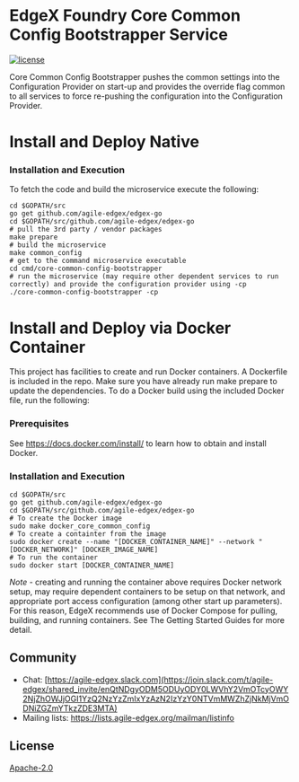 # EdgeX Foundry Core Common Config Bootstrapper Service
[![license](https://img.shields.io/badge/license-Apache%20v2.0-blue.svg)](LICENSE)

Core Common Config Bootstrapper pushes the common settings into the Configuration Provider on start-up and provides the override flag common to all services to force re-pushing the configuration into the Configuration Provider.

# Install and Deploy Native #

### Installation and Execution ###
To fetch the code and build the microservice execute the following:

```
cd $GOPATH/src
go get github.com/agile-edgex/edgex-go
cd $GOPATH/src/github.com/agile-edgex/edgex-go
# pull the 3rd party / vendor packages
make prepare
# build the microservice
make common_config
# get to the command microservice executable
cd cmd/core-common-config-bootstrapper
# run the microservice (may require other dependent services to run correctly) and provide the configuration provider using -cp
./core-common-config-bootstrapper -cp
```

# Install and Deploy via Docker Container #
This project has facilities to create and run Docker containers.  A Dockerfile is included in the repo. Make sure you have already run make prepare to update the dependencies. To do a Docker build using the included Docker file, run the following:

### Prerequisites ###
See https://docs.docker.com/install/ to learn how to obtain and install Docker.

### Installation and Execution ###

```
cd $GOPATH/src
go get github.com/agile-edgex/edgex-go
cd $GOPATH/src/github.com/agile-edgex/edgex-go
# To create the Docker image
sudo make docker_core_common_config
# To create a containter from the image
sudo docker create --name "[DOCKER_CONTAINER_NAME]" --network "[DOCKER_NETWORK]" [DOCKER_IMAGE_NAME]
# To run the container
sudo docker start [DOCKER_CONTAINER_NAME]
```

*Note* - creating and running the container above requires Docker network setup, may require dependent containers to be setup on that network, and appropriate port access configuration (among other start up parameters).  For this reason, EdgeX recommends use of Docker Compose for pulling, building, and running containers.  See The Getting Started Guides for more detail.
 

## Community
- Chat: [https://agile-edgex.slack.com](https://join.slack.com/t/agile-edgex/shared_invite/enQtNDgyODM5ODUyODY0LWVhY2VmOTcyOWY2NjZhOWJjOGI1YzQ2NzYzZmIxYzAzN2IzYzY0NTVmMWZhZjNkMjVmODNiZGZmYTkzZDE3MTA)
- Mailing lists: https://lists.agile-edgex.org/mailman/listinfo

## License
[Apache-2.0](LICENSE)

